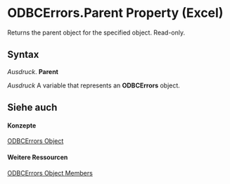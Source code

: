 
# ODBCErrors.Parent Property (Excel)

Returns the parent object for the specified object. Read-only.


## Syntax

 _Ausdruck_. **Parent**

 _Ausdruck_ A variable that represents an **ODBCErrors** object.


## Siehe auch


#### Konzepte


[ODBCErrors Object](2f1c8a6b-2b9d-fc2c-7caa-289652ac8e24.md)
#### Weitere Ressourcen


[ODBCErrors Object Members](http://msdn.microsoft.com/library/f59038ac-2664-73db-5165-6940a1cf1dd7%28Office.15%29.aspx)